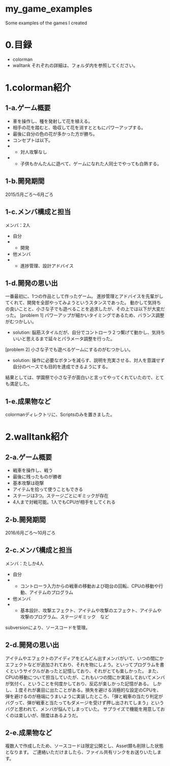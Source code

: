# my_game_examples
Some examples of the games I created

# 0.目録
- colorman
- walltank
それぞれの詳細は、フォルダ内を参照してください。

# 1.colorman紹介
## 1-a.ゲーム概要
- 車を操作し、種を発射して花を植える。
- 相手の花を踏むと、吸収して花を消すとともにパワーアップする。
- 最後に自分の色の花が多かった方が勝ち。
- コンセプトは以下。
 - - 対人攻撃なし
 - - 子供もかんたんに遊べて、ゲームになれた人同士でやっても白熱する。

## 1-b.開発期間
2015/5月ごろ～6月ごろ

## 1-c.メンバ構成と担当
メンバ：2人
- 自分
 - - 開発
- 他メンバ
 - - 進捗管理、設計アドバイス

## 1-d.開発の思い出
一番最初に、1つの作品として作ったゲーム。
進捗管理とアドバイスを先輩がしてくれて、開発を全部やってみようというスタンスであった。
動かして気持ちの良いことと、小さな子でも遊べることを追求したが、その上では以下が大変だった。
[problem 1] パワーアップが細かいタイミングであるため、バランス調整がむつかしい。
 - solution: 脳筋スタイルだが、自分でコントローラ２つ繋げて動かし、気持ちいいと思えるまで延々とパラメータ調整を行った。

[problem 2] 小さな子でも遊べるゲームにするのがむつかしい。
 - solution: 操作に必要なボタンを減らす、説明を充実させる、対人を意識せず自分のペースでも目的を達成できるようにする。

結果としては、学園祭で小さな子が面白いと言ってやってくれていたので、とても満足した。

## 1-e.成果物など
colormanディレクトリに、Scriptsのみを置きました。


# 2.walltank紹介
## 2-a.ゲーム概要
- 戦車を操作し、戦う
- 最後に残ったものが勝者
- 基本攻撃は砲撃
- アイテムを拾って使うこともできる
- ステージは3つ。ステージごとにギミックが存在
- 4人まで対戦可能。1人でもCPUが相手をしてくれる

## 2-b.開発期間
2016/6月ごろ～10月ごろ

## 2-c.メンバ構成と担当
メンバ：たしか4人
- 自分
 - - コントローラ入力からの戦車の移動および砲台の回転、CPUの移動や行動、アイテムのプログラム
- 他メンバ
 - - 基本設計、攻撃エフェクト、アイテムや攻撃のエフェクト、アイテムや攻撃のプログラム、ステージギミック　など

subversionにより、ソースコードを管理。

## 2-d.開発の思い出
アイテムやエフェクトのアイディアをどんどん出すメンバがいて、いつの間にかエフェクトなどが追加されており、それを物にしよう。といってプログラムを書くというサイクルがあったと記憶しており、それがとても楽しかった。
また、CPUの移動について担当していたが、これもいつの間にか実装しておいてメンバが気付く。ということを何度かしており、反応が楽しかった記憶がある。
しかし、１度それが裏目に出たことがある。損失を避ける消極的な設定のCPUを、弾を避けるのが極端にうまいように実装したところ、「弾と戦車の当たり判定がバグって、弾が戦車と当たってもダメージを受けず押し出されてしまう」というバグと思われて、メンバが悩んでしまっていた。
サプライズで機能を用意しておくのは楽しいが、限度はあるようだ。

## 2-e.成果物など
複数人で作成したため、ソースコードは限定公開とし、Asset類も削除した状態となります。
ご連絡いただけましたら、ファイル共有リンクをお送りいたします。